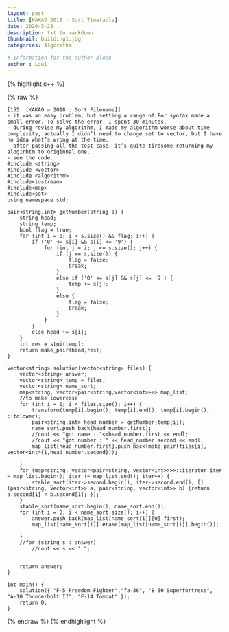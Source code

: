 ```yaml
---
layout: post
title: [KAKAO 2018 - Sort Timetable]
date: 2020-5-29
description: txt to markdown
thumbnail: building1.jpg
categories: Algorithm

# Information for the author block
author : Loui
---
```


{% highlight c++ %}

{% raw %}

	﻿[155. [KAKAO – 2018 : Sort Filename]] 
	- it was an easy problem, but setting a range of For syntax made a small error. To solve the error, I spent 30 minutes.
	- during revise my algorithm, I made my algorithm worse about time complexity, actually I didn’t need to change set to vector, but I have no idea what’s wrong at the time. 
	- after passing all the test case, it’s quite tiresome returning my alogirhtm to originnal one. 
	- see the code.
	#include <string>
	#include <vector>
	#include <algorithm>
	#include<iostream>
	#include<map>
	#include<set>
	using namespace std;
	
	pair<string,int> getNumber(string s) {
		string head;
		string temp;
		bool flag = true;
		for (int i = 0; i < s.size() && flag; i++) {
			if ('0' <= s[i] && s[i] <= '9') {
				for (int j = i; j <= s.size(); j++) {
					if (j == s.size()) {
						flag = false;
						break;
					}
					else if ('0' <= s[j] && s[j] <= '9') {
						temp += s[j];
					}
					else {
						flag = false;
						break;
					}
				}
			}
			else head += s[i];
		}
		int res = stoi(temp);
		return make_pair(head,res);
	}
	
	vector<string> solution(vector<string> files) {
		vector<string> answer;
		vector<string> temp = files;
		vector<string> name_sort;
		map<string, vector<pair<string,vector<int>>>> map_list;
		//to make lowercase
		for (int i = 0; i < files.size(); i++) {
			transform(temp[i].begin(), temp[i].end(), temp[i].begin(), ::tolower);
			pair<string,int> head_number = getNumber(temp[i]);
			name_sort.push_back(head_number.first);
			//cout << "got name : "<<head_number.first << endl;
			//cout << "got number : " << head_number.second << endl;
			map_list[head_number.first].push_back(make_pair(files[i], vector<int>{i,head_number.second}));
			
		}
		for (map<string, vector<pair<string, vector<int>>>>::iterator iter = map_list.begin(); iter != map_list.end(); iter++) {
			stable_sort(iter->second.begin(), iter->second.end(), [](pair<string, vector<int>> a, pair<string, vector<int>> b) {return a.second[1] < b.second[1]; });
		}
		stable_sort(name_sort.begin(), name_sort.end());
		for (int i = 0; i < name_sort.size(); i++) {
			answer.push_back(map_list[name_sort[i]][0].first);
			map_list[name_sort[i]].erase(map_list[name_sort[i]].begin());
			
		}
		//for (string s : answer)
			//cout << s << " ";
		
	
		return answer;
	}
	
	int main() {
		solution({ "F-5 Freedom Fighter","fa-36", "B-50 Superfortress", "A-10 Thunderbolt II", "F-14 Tomcat" });
		return 0;
	}
	
	
	
	
{% endraw %}
{% endhighlight %}

